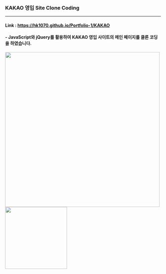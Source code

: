 ### KAKAO 영입 Site Clone Coding

---

#### Link : https://hk1070.github.io/Portfolio-1/KAKAO

#### - JavaScript와 jQuery를 활용하여 KAKAO 영입 사이트의 메인 페이지를 클론 코딩을 하였습니다.


<img width="500px" src="https://user-images.githubusercontent.com/85146819/122193234-4cfaf780-cecf-11eb-9cf9-23ab5605485e.png"> 
<img width="200px" height: "300px" src="https://user-images.githubusercontent.com/85146819/122193937-e924fe80-cecf-11eb-849c-dd9bd9728409.png">


